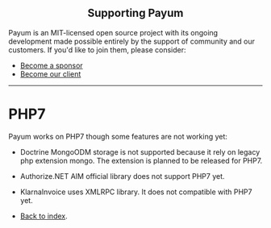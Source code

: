 <h2 align="center">Supporting Payum</h2>

Payum is an MIT-licensed open source project with its ongoing development made possible entirely by the support of community and our customers. If you'd like to join them, please consider:

- [Become a sponsor](https://www.patreon.com/makasim)
- [Become our client](http://forma-pro.com/)

---

# PHP7

Payum works on PHP7 though some features are not working yet:

* Doctrine MongoODM storage is not supported because it rely on legacy php extension mongo. The extension is planned to be released for PHP7.
* Authorize.NET AIM official library does not support PHP7 yet.
* KlarnaInvoice uses XMLRPC library. It does not compatible with PHP7 yet.

* [Back to index](index.md).
